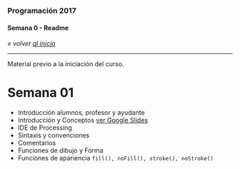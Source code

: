 ### Programación 2017
#### Semana 0 - Readme
*« volver [al inicio](https://github.com/Franzel/UDD_Programacion_2017_1sem)*

---
Material previo a la iniciación del curso.


# Semana 01
* Introducción alumnos, profesor y ayudante
* Introducción y Conceptos [ver Google Slides](https://github.com/Franzel/UDD_Programacion_2017_1sem)
* IDE de Processing
* Sintaxis y convenciones
* Comentarios
* Funciones de dibujo y Forma
* Funciones de apariencia `fill(), noFill(), stroke(), noStroke()`
